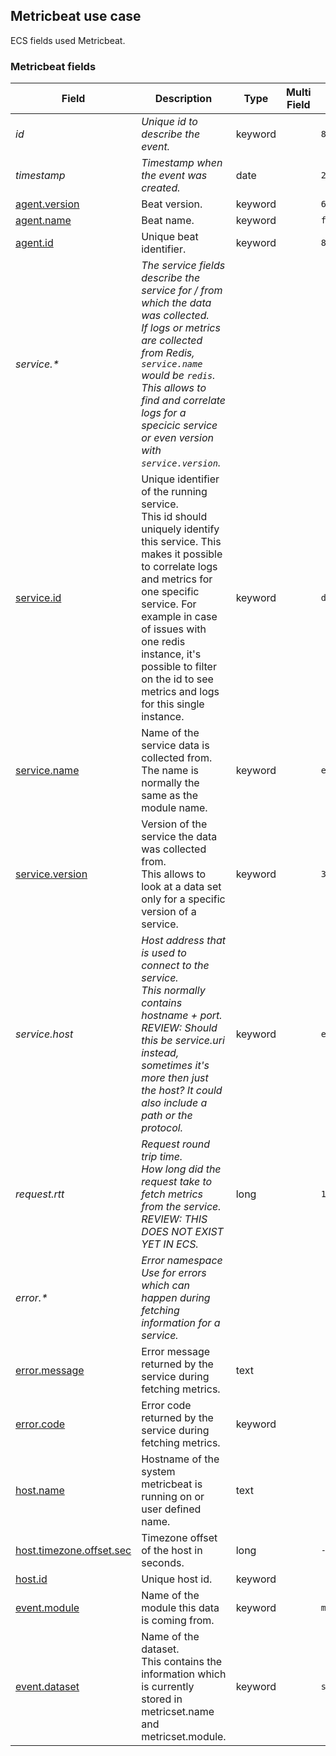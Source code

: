## Metricbeat use case

ECS fields used Metricbeat.

### <a name="metricbeat"></a> Metricbeat fields


| Field  | Description  | Type  | Multi Field  | Example  |
|---|---|---|---|---|
| <a name="id"></a>*id*  | *Unique id to describe the event.*  | keyword  |   | `8a4f500d`  |
| <a name="timestamp"></a>*timestamp*  | *Timestamp when the event was created.*  | date  |   | `2016-05-23T08:05:34.853Z`  |
| [agent.version](https://github.com/elastic/ecs#agent.version)  | Beat version.  | keyword  |   | `6.0.0-rc2`  |
| [agent.name](https://github.com/elastic/ecs#agent.name)  | Beat name.  | keyword  |   | `filebeat`  |
| [agent.id](https://github.com/elastic/ecs#agent.id)  | Unique beat identifier.  | keyword  |   | `8a4f500d`  |
| <a name="service.&ast;"></a>*service.&ast;*  | *The service fields describe the service for / from which the data was collected.<br/>If logs or metrics are collected from Redis, `service.name` would be `redis`. This allows to find and correlate logs for a specicic service or even version with `service.version`.<br/>*  |   |   |   |
| [service.id](https://github.com/elastic/ecs#service.id)  | Unique identifier of the running service.<br/>This id should uniquely identify this service. This makes it possible to correlate logs and metrics for one specific service. For example in case of issues with one redis instance, it's possible to filter on the id to see metrics and logs for this single instance.  | keyword  |   | `d37e5ebfe0ae6c4972dbe9f0174a1637bb8247f6`  |
| [service.name](https://github.com/elastic/ecs#service.name)  | Name of the service data is collected from.<br/>The name is normally the same as the module name.  | keyword  |   | `elasticsearch`  |
| [service.version](https://github.com/elastic/ecs#service.version)  | Version of the service the data was collected from.<br/>This allows to look at a data set only for a specific version of a service.  | keyword  |   | `3.2.4`  |
| <a name="service.host"></a>*service.host*  | *Host address that is used to connect to the service.<br/>This normally contains hostname + port.<br/>REVIEW: Should this be service.uri instead, sometimes it's more then just the host? It could also include a path or the protocol.*  | keyword  |   | `elasticsearch:9200`  |
| <a name="request.rtt"></a>*request.rtt*  | *Request round trip time.<br/>How long did the request take to fetch metrics from the service.<br/>REVIEW: THIS DOES NOT EXIST YET IN ECS.*  | long  |   | `115`  |
| <a name="error.&ast;"></a>*error.&ast;*  | *Error namespace<br/>Use for errors which can happen during fetching information for a service.<br/>*  |   |   |   |
| [error.message](https://github.com/elastic/ecs#error.message)  | Error message returned by the service during fetching metrics.  | text  |   |   |
| [error.code](https://github.com/elastic/ecs#error.code)  | Error code returned by the service during fetching metrics.  | keyword  |   |   |
| [host.name](https://github.com/elastic/ecs#host.name)  | Hostname of the system metricbeat is running on or user defined name.  | text  |   |   |
| [host.timezone.offset.sec](https://github.com/elastic/ecs#host.timezone.offset.sec)  | Timezone offset of the host in seconds.  | long  |   | `-5400`  |
| [host.id](https://github.com/elastic/ecs#host.id)  | Unique host id.  | keyword  |   |   |
| [event.module](https://github.com/elastic/ecs#event.module)  | Name of the module this data is coming from.  | keyword  |   | `mysql`  |
| [event.dataset](https://github.com/elastic/ecs#event.dataset)  | Name of the dataset.<br/>This contains the information which is currently stored in metricset.name and metricset.module.  | keyword  |   | `stats`  |



